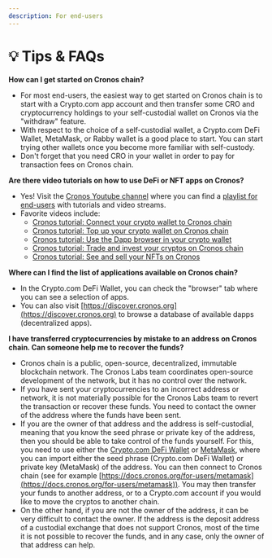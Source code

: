 ```yaml
---
description: For end-users
---
```


# 💡 Tips & FAQs

**How can I get started on Cronos chain?**

* For most end-users, the easiest way to get started on Cronos chain is to start with a Crypto.com app account and then transfer some CRO and cryptocurrency holdings to your self-custodial wallet on Cronos via the "withdraw" feature.
* With respect to the choice of a self-custodial wallet, a Crypto.com DeFi Wallet, MetaMask, or Rabby wallet is a good place to start. You can start trying other wallets once you become more familiar with self-custody.
* Don't forget that you need CRO in your wallet in order to pay for transaction fees on Cronos chain.

**Are there video tutorials on how to use DeFi or NFT apps on Cronos?**

* Yes! Visit the [Cronos Youtube channel](https://www.youtube.com/@cronos\_chain/featured) where you can find a [playlist for end-users](https://www.youtube.com/playlist?list=PLeksbq0Q1AQECqvZX4nfvFk94jVnlOxgw) with tutorials and video streams.
* Favorite videos include:
  * [Cronos tutorial: Connect your crypto wallet to Cronos chain](https://youtu.be/0p8v5O\_Bu\_Y)
  * [Cronos tutorial: Top up your crypto wallet on Cronos chain](https://youtu.be/JDDfFIt1kaI)
  * [Cronos tutorial: Use the Dapp browser in your crypto wallet](https://youtu.be/b5pvHHVWJds)
  * [Cronos tutorial: Trade and invest your cryptos on Cronos chain](https://youtu.be/xsFjF0KAKiU)
  * [Cronos tutorial: See and sell your NFTs on Cronos](https://youtu.be/z51wMmWBge0)

**Where can I find the list of applications available on Cronos chain?**

* In the Crypto.com DeFi Wallet, you can check the "browser" tab where you can see a selection of apps.
* You can also visit [https://discover.cronos.org](https://discover.cronos.org) to browse a database of available dapps (decentralized apps).

**I have transferred cryptocurrencies by mistake to an address on Cronos chain. Can someone help me to recover the funds?**

* Cronos chain is a public, open-source, decentralized, immutable blockchain network. The Cronos Labs team coordinates open-source development of the network, but it has no control over the network.
* If you have sent your cryptocurrencies to an incorrect address or network, it is not materially possible for the Cronos Labs team to revert the transaction or recover these funds. You need to contact the owner of the address where the funds have been sent.
* If you are the owner of that address and the address is self-custodial, meaning that you know the seed phrase or private key of the address, then you should be able to take control of the funds yourself. For this, you need to use either the [Crypto.com DeFi Wallet](https://crypto.com/fr/defi-wallet) or [MetaMask](https://metamask.io), where you can import either the seed phrase (Crypto.com DeFi Wallet) or private key (MetaMask) of the address. You can then connect to Cronos chain (see for example [https://docs.cronos.org/for-users/metamask](https://docs.cronos.org/for-users/metamask)). You may then transfer your funds to another address, or to a Crypto.com account if you would like to move the cryptos to another chain.
* On the other hand, if you are not the owner of the address, it can be very difficult to contact the owner. If the address is the deposit address of a custodial exchange that does not support Cronos, most of the time it is not possible to recover the funds, and in any case, only the owner of that address can help.

